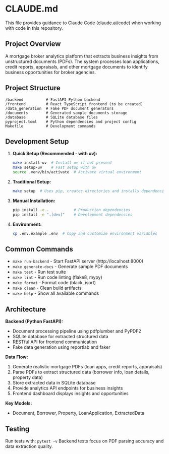 # CLAUDE.md

This file provides guidance to Claude Code (claude.ai/code) when working with code in this repository.

## Project Overview

A mortgage broker analytics platform that extracts business insights from unstructured documents (PDFs). The system processes loan applications, credit reports, appraisals, and other mortgage documents to identify business opportunities for broker agencies.

## Project Structure

```
/backend          # FastAPI Python backend
/frontend         # React TypeScript frontend (to be created)
/data_generation  # Fake PDF document generators
/documents        # Generated sample documents storage
/database         # SQLite database files
pyproject.toml    # Python dependencies and project config
Makefile          # Development commands
```

## Development Setup

1. **Quick Setup (Recommended - with uv):**
   ```bash
   make install-uv  # Install uv if not present
   make setup-uv    # Fast setup with uv
   source .venv/bin/activate  # Activate virtual environment
   ```

2. **Traditional Setup:**
   ```bash
   make setup  # Uses pip, creates directories and installs dependencies
   ```

3. **Manual Installation:**
   ```bash
   pip install -e .           # Production dependencies
   pip install -e ".[dev]"    # Development dependencies
   ```

3. **Environment:**
   ```bash
   cp .env.example .env  # Copy and customize environment variables
   ```

## Common Commands

- `make run-backend` - Start FastAPI server (http://localhost:8000)
- `make generate-docs` - Generate sample PDF documents
- `make test` - Run test suite
- `make lint` - Run code linting (flake8, mypy)
- `make format` - Format code (black, isort)
- `make clean` - Clean build artifacts
- `make help` - Show all available commands

## Architecture

**Backend (Python FastAPI):**
- Document processing pipeline using pdfplumber and PyPDF2
- SQLite database for extracted structured data
- RESTful API for frontend communication
- Fake data generation using reportlab and faker

**Data Flow:**
1. Generate realistic mortgage PDFs (loan apps, credit reports, appraisals)
2. Parse PDFs to extract structured data (borrower info, loan details, property data)
3. Store extracted data in SQLite database
4. Provide analytics API endpoints for business insights
5. Frontend dashboard displays insights and opportunities

**Key Models:**
- Document, Borrower, Property, LoanApplication, ExtractedData

## Testing

Run tests with: `pytest -v`
Backend tests focus on PDF parsing accuracy and data extraction quality.